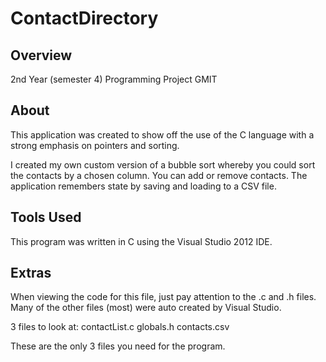 ContactDirectory
================

Overview
-----
2nd Year (semester 4) Programming Project GMIT


About
-----
This application was created to show off the use of the C language with a strong emphasis on pointers and sorting.

I created my own custom version of a bubble sort whereby you could sort the contacts by a chosen column. 
You can add or remove contacts.
The application remembers state by saving and loading to a CSV file.


Tools Used
-----
This program was written in C using the Visual Studio 2012 IDE.


Extras
-----
When viewing the code for this file, just pay attention to the .c and .h files.
Many of the other files (most) were auto created by Visual Studio.

3 files to look at:
contactList.c
globals.h
contacts.csv

These are the only 3 files you need for the program.
